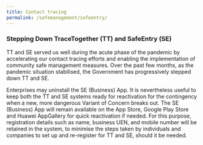 ```yaml
---
title: Contact tracing
permalink: /safemanagement/safeentry/
---
```


### Stepping Down TraceTogether (TT) and SafeEntry (SE)

TT and SE served us well during the acute phase of the pandemic by accelerating our contact tracing efforts and enabling the implementation of community safe management measures. Over the past few months, as the pandemic situation stabilised, the Government has progressively stepped down TT and SE.  

Enterprises may uninstall the SE (Business) App. It is nevertheless useful to keep both the TT and SE systems ready for reactivation for the contingency when a new, more dangerous Variant of Concern breaks out. The SE (Business) App will remain available on the App Store, Google Play Store and Huawei AppGallery for quick reactivation if needed. For this purpose, registration details such as name, business UEN, and mobile number will be retained in the system, to minimise the steps taken by individuals and companies to set up and re-register for TT and SE, should it be needed.

